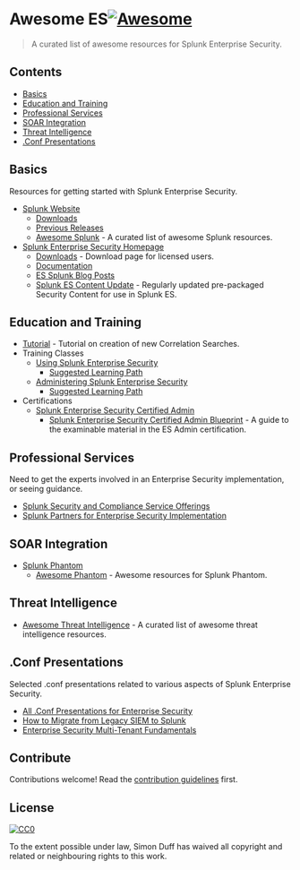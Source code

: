# Awesome ES[![Awesome](https://awesome.re/badge.svg)](https://awesome.re)

> A curated list of awesome resources for Splunk Enterprise Security.

## Contents

- [Basics](#basics)
- [Education and Training](#education-and-training)
- [Professional Services](#professional-services)
- [SOAR Integration](#soar-integration)
- [Threat Intelligence](#threat-intelligence)
- [.Conf Presentations](#conf-presentations)

## Basics

Resources for getting started with Splunk Enterprise Security.

- [Splunk Website](https://splunk.com)
  - [Downloads](https://www.splunk.com/download)
  - [Previous Releases](https://www.splunk.com/page/previous_releases)
  - [Awesome Splunk](https://github.com/sduff/awesome-splunk) - A curated list of awesome Splunk resources.
- [Splunk Enterprise Security Homepage](http://www.splunk.com/view/enterprise-security-app/SP-CAAAE8Z)
  - [Downloads](https://splunkbase.splunk.com/app/263/) - Download page for licensed users.
  - [Documentation](https://docs.splunk.com/Documentation/ES/latest)
  - [ES Splunk Blog Posts](https://www.splunk.com/blog/tag/splunk-enterprise-security.html)
  - [Splunk ES Content Update](https://splunkbase.splunk.com/app/3449/) - Regularly updated pre-packaged Security Content for use in Splunk ES.

## Education and Training
- [Tutorial](https://docs.splunk.com/Documentation/ES/latest/Tutorials/Overview) - Tutorial on creation of new Correlation Searches.
- Training Classes
  - [Using Splunk Enterprise Security](https://www.splunk.com/en_us/training/courses/using-splunk-enterprise-security.html)
    - [Suggested Learning Path](https://www.splunk.com/en_us/training/learning-path/courses-for-enterprise-security-end-users/overview.html)
  - [Administering Splunk Enterprise Security](https://www.splunk.com/en_us/training/courses/administering-splunk-enterprise-security.html)
    - [Suggested Learning Path](https://www.splunk.com/en_us/training/learning-path/courses-for-enterprise-security-administrators/overview.html)
- Certifications
  - [Splunk Enterprise Security Certified Admin](https://www.splunk.com/en_us/training/certification-track/splunk-es-certified-admin/overview.html)
    - [Splunk Enterprise Security Certified Admin Blueprint](https://www.splunk.com/content/dam/splunk2/pdfs/training/Splunk-Test-Blueprint-ES-Admin-v.1.1.pdf) - A guide to the examinable material in the ES Admin certification.

## Professional Services

Need to get the experts involved in an Enterprise Security implementation, or seeing guidance.

- [Splunk Security and Compliance Service Offerings](https://www.splunk.com/en_us/support-and-services/splunk-services/offerings/security-and-compliance-services.html)
- [Splunk Partners for Enterprise Security Implementation](https://partners.splunk.com/locator/search?f0=Professional+Services+Specializations&f0v0=ES+Implementation)

## SOAR Integration
- [Splunk Phantom](https://www.splunk.com/en_us/software/splunk-security-orchestration-and-automation.html)
  - [Awesome Phantom](https://github.com/ryanplasma/awesome-splunk-phantom) - Awesome resources for Splunk Phantom.

## Threat Intelligence
- [Awesome Threat Intelligence](https://github.com/hslatman/awesome-threat-intelligence) - A curated list of awesome threat intelligence resources.

## .Conf Presentations

Selected .conf presentations related to various aspects of Splunk Enterprise Security.

- [All .Conf Presentations for Enterprise Security](https://conf.splunk.com/watch/conf-online.html?search.products=1518807815929004Tieu#/)
- [How to Migrate from Legacy SIEM to Splunk](https://static.rainfocus.com/splunk/splunkconf18/sess/1523486455444001luSF/finalPDF/Assessing-Threat-Intelligence-Sharing-1571_1538782551848001rhKL.pdf)
- [Enterprise Security Multi-Tenant Fundamentals](https://conf.splunk.com/files/2017/slides/analytic-stories-or-how-i-learned-to-stop-worrying-and-respond-to-threats.pdf)

## Contribute
Contributions welcome! Read the [contribution guidelines](contributing.md) first.

## License
[![CC0](https://mirrors.creativecommons.org/presskit/buttons/88x31/svg/cc-zero.svg)](https://creativecommons.org/publicdomain/zero/1.0)

To the extent possible under law, Simon Duff has waived all copyright and
related or neighbouring rights to this work.
